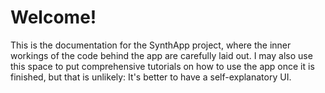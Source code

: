 # Welcome!

This is the documentation for the SynthApp project, where the 
inner workings of the code behind the app are carefully laid out.
I may also use this space to put comprehensive tutorials on how
to use the app once it is finished, but that is unlikely: It's
better to have a self-explanatory UI.